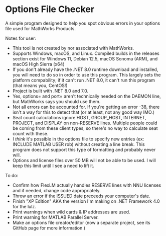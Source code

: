 # Options File Checker
A simple program designed to help you spot obvious errors in your options file used for MathWorks Products.

Notes for user:
- This tool is not created by nor associated with MathWorks.
- Supports Windows, macOS, and Linux. Compiled builds in the releases section exist for Windows 11, Debian 12.5, macOS Sonoma (ARM), and macOS High Sierra (x64)
- If you don't already have the .NET 8.0 runtime download and installed, you will need to do so in order to use this program. This largely sets the platform compability; if it can't run .NET 8.0, it can't run this program (that means you, CentOS!)
- Project is built with .NET 8.0 and 7.0.
- Yes, options= and port= aren't technically needed on the DAEMON line, but MathWorks says you should use them.
- Not all errors can be accounted for. If you're getting an error -38, there isn't a way for this to detect that (or at least, not any good way IMO.)
- Seat count calculations ignore HOST, GROUP_HOST, INTERNET, PROJECT, and DISPLAY on non-RESERVE lines. Multiple people could be coming from these client types, so there's no way to calculate seat count with these.
- I _think_ it's possible in the options file to specify new entries (ex: INCLUDE MATLAB USER rob) without creating a line break. This program does not support this type of formatting and probably never will.
- Options and license files over 50 MB will not be able to be used. I will keep this limit until I see a need to lift it.

To do:
- Confirm how FlexLM actually handles RESERVE lines with NNU licenses and if needed, change code appropriately.
- Throw an error if the ISSUED date preceeds your computer's date.
- Finish "XP Edition" AKA the version I'm making on .NET Framework 4.0 for the lulz.
- Print warnings when wild cards & IP addresses are used.
- Print warning for MATLAB Parallel Server.
- Make an options file creator/editor (now a separate project, see its GitHub page for more information.)
